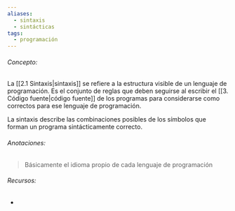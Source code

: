```yaml
---
aliases:
  - sintaxis
  - sintácticas
tags:
  - programación
---
```

###### Concepto:

La [[2.1 Sintaxis|sintaxis]] se refiere a la estructura visible de un lenguaje de programación. Es el conjunto de reglas que deben seguirse al escribir el [[3. Código fuente|código fuente]] de los programas para considerarse como correctos para ese lenguaje de programación.

La sintaxis describe las combinaciones posibles de los símbolos que forman un programa sintácticamente correcto.

###### Anotaciones:

> Básicamente el idioma propio de cada lenguaje de programación

###### Recursos:

- 